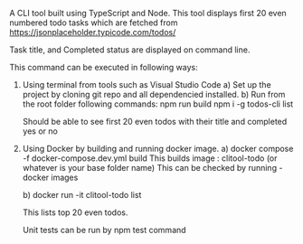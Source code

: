 A CLI tool built using TypeScript and Node.
This tool displays first 20 even numbered todo tasks which are fetched from https://jsonplaceholder.typicode.com/todos/

Task title, and Completed status are displayed on command line.

This command can be executed in following ways:
1. Using terminal from tools such as Visual Studio Code
 a) Set up the project by cloning git repo and all dependencied installed.
 b) Run from the root folder following commands:
    npm run build
    npm i -g
    todos-cli list

    Should be able to see first 20 even todos with their title and completed yes or no

2. Using Docker by building and running docker image.
   a) docker compose -f docker-compose.dev.yml build
      This builds image  : clitool-todo (or whatever is your base folder name)
      This can be checked by running - docker images

   b) docker run -it clitool-todo list  

   This lists top 20 even todos.

   Unit tests can be run by npm test command